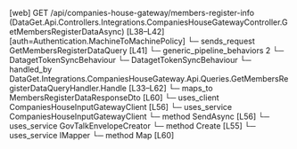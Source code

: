 [web] GET /api/companies-house-gateway/members-register-info  (DataGet.Api.Controllers.Integrations.CompaniesHouseGatewayController.GetMembersRegisterDataAsync)  [L38–L42] [auth=Authentication.MachineToMachinePolicy]
  └─ sends_request GetMembersRegisterDataQuery [L41]
    └─ generic_pipeline_behaviors 2
      └─ DatagetTokenSyncBehaviour
      └─ DatagetTokenSyncBehaviour
    └─ handled_by DataGet.Integrations.CompaniesHouseGateway.Api.Queries.GetMembersRegisterDataQueryHandler.Handle [L33–L62]
      └─ maps_to MembersRegisterDataResponseDto [L60]
      └─ uses_client CompaniesHouseInputGatewayClient [L56]
      └─ uses_service CompaniesHouseInputGatewayClient
        └─ method SendAsync [L56]
      └─ uses_service GovTalkEnvelopeCreator
        └─ method Create [L55]
      └─ uses_service IMapper
        └─ method Map [L60]

